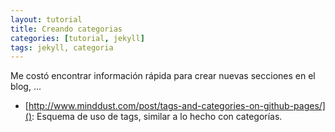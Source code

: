 ```yaml
---
layout: tutorial
title: Creando categorias
categories: [tutorial, jekyll] 
tags: jekyll, categoria
---
```


Me costó encontrar información rápida para crear nuevas secciones en el blog, 
...
 * [http://www.minddust.com/post/tags-and-categories-on-github-pages/](): 
Esquema de uso de tags, similar a lo hecho con categorías.
